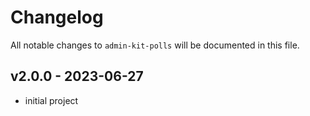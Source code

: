 # Changelog

All notable changes to `admin-kit-polls` will be documented in this file.

## v2.0.0 - 2023-06-27

- initial project
